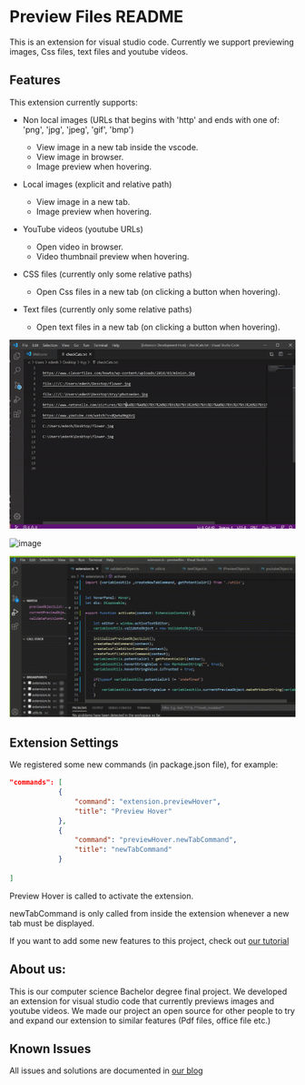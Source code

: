 # Preview Files README

This is an extension for visual studio code.
Currently we support previewing images, Css files, text files and youtube videos.

## Features

This extension currently supports:

+ Non local images (URLs that begins with 'http' and ends with one of: 'png', 'jpg', 'jpeg', 'gif', 'bmp')
  
  * View image in a new tab inside the vscode.
  * View image in browser.
  * Image preview when hovering.
  
+ Local images (explicit and relative path)

  * View image in a new tab.
  * Image preview when hovering.
  
+ YouTube videos (youtube URLs)

  * Open video in browser.
  * Video thumbnail preview when hovering.
  
+ CSS files (currently only some relative paths)

  * Open Css files in a new tab (on clicking a button when hovering).
  
+ Text files (currently only some relative paths)

  * Open text files in a new tab (on clicking a button when hovering).
  
![image](youtube-video-gif.gif)

![image](images-working-gif.gif)

![image](textgif.gif)


## Extension Settings

We registered some new commands (in package.json file), for example:

```json
"commands": [
			{
				"command": "extension.previewHover",
				"title": "Preview Hover"
			},
			{
				"command": "previewHover.newTabCommand",
				"title": "newTabCommand"
			}
		
]
```
Preview Hover is called to activate the extension.

newTabCommand is only called from inside the extension whenever a new tab must be displayed.

If you want to add some new features to this project, check out [our tutorial](https://vscodeextensiondev.blogspot.com/2020/07/turorial.html)
 
## About us:

This is our computer science Bachelor degree final project.
We developed an extension for visual studio code that currently previews images and youtube videos.
We made our project an open source for other people to try and expand our extension to similar features (Pdf files, office file etc.)


## Known Issues

All issues and solutions are documented in [our blog](https://vscodeextensiondev.blogspot.com/)
